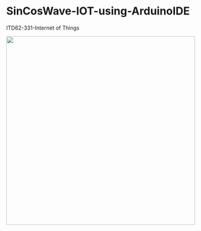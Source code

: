 # SinCosWave-IOT-using-ArduinoIDE
ITD62-331-Internet of Things
<div><img src="https://scontent-sin6-4.xx.fbcdn.net/v/t1.15752-9/370124612_1493427688084285_1618141014497043580_n.jpg?_nc_cat=101&ccb=1-7&_nc_sid=8cd0a2&_nc_eui2=AeGtKuqeC8b-P8pEZugVC0Pe8F8mPaNNC1LwXyY9o00LUr8b7qzyWKuZDwiMP6FiWw-vWc7GFt-YhM-Ovd-xEkpz&_nc_ohc=f_ymDgGrRawAX-v3eLu&_nc_ht=scontent-sin6-4.xx&oh=03_AdT6dfETN369Gmdr51ec1M0qXHYDgkIGdL7YO5cTLaiVbQ&oe=654DD1D4" height="500" width="500" />
</div>
